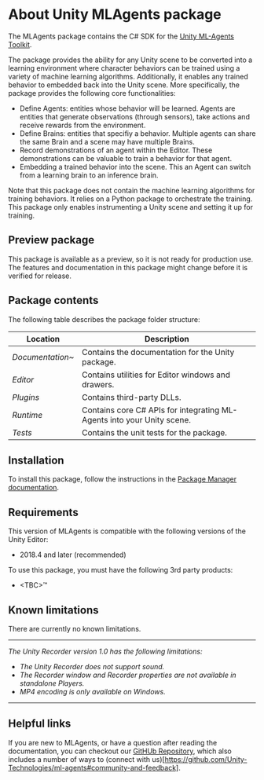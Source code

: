 # About Unity MLAgents package

The MLAgents package contains the C# SDK for the 
[Unity ML-Agents Toolkit](https://github.com/Unity-Technologies/ml-agents). 

The package provides the ability for any Unity scene to be converted into a learning environment where
character behaviors can be trained using a variety of machine learning algorithms. Additionally, it enables
any trained behavior to embedded back into the Unity scene. More specifically, the package provides the
following core functionalities:
* Define Agents: entities whose behavior will be learned. Agents are entities
that generate observations (through sensors), take actions and receive rewards from the environment.
* Define Brains: entities that specifiy a behavior. Multiple agents can share the same Brain and a scene may
have multiple Brains.
* Record demonstrations of an agent within the Editor. These demonstrations can be valuable to train a behavior for that agent.
* Embedding a trained behavior into the scene. This an Agent can switch from a learning brain to an inference brain. 

Note that this package does not contain the machine learning algorithms for training behaviors. It relies on a Python
package to orchestrate the training. This package only enables instrumenting a Unity scene and setting it up for training.

## Preview package
This package is available as a preview, so it is not ready for production use. The features and documentation in this package might change before it is verified for release.


## Package contents

The following table describes the package folder structure:

|**Location**|**Description**|
|---|---|
|*Documentation~*|Contains the documentation for the Unity package.|
|*Editor*|Contains utilities for Editor windows and drawers.|
|*Plugins*|Contains third-party DLLs.|
|*Runtime*|Contains core C# APIs for integrating ML-Agents into your Unity scene. |
|*Tests*|Contains the unit tests for the package.|

<a name="Installation"></a>

## Installation

To install this package, follow the instructions in the [Package Manager documentation](https://docs.unity3d.com/Manual/upm-ui-install.html).


## Requirements

This version of MLAgents is compatible with the following versions of the Unity Editor:

* 2018.4 and later (recommended)


To use this package, you must have the following 3rd party products:

* &lt;TBC&gt;&trade;


## Known limitations

There are currently no known limitations.

---

*The Unity Recorder version 1.0 has the following limitations:*

* *The Unity Recorder does not support sound.*
* *The Recorder window and Recorder properties are not available in standalone Players.*
* *MP4 encoding is only available on Windows.*

---

## Helpful links

If you are new to MLAgents, or have a question after reading the documentation, you can
checkout our [GitHUb Repository](https://github.com/Unity-Technologies/ml-agents), which also
includes a number of ways to (connect with us)[https://github.com/Unity-Technologies/ml-agents#community-and-feedback].

